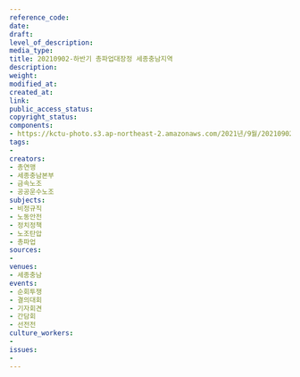 ```yaml
---
reference_code: 
date: 
draft: 
level_of_description: 
media_type: 
title: 20210902-하반기 총파업대장정 세종충남지역
description: 
weight: 
modified_at: 
created_at: 
link: 
public_access_status: 
copyright_status: 
components:
- https://kctu-photo.s3.ap-northeast-2.amazonaws.com/2021년/9월/20210902-하반기+총파업대장정+세종충남지역/404016_61073_2430.jpg
tags:
- 
creators:
- 총연맹
- 세종충남본부
- 금속노조
- 공공운수노조
subjects:
- 비정규직
- 노동안전
- 정치정책
- 노조탄압
- 총파업
sources:
- 
venues:
- 세종충남
events:
- 순회투쟁
- 결의대회
- 기자회견
- 간담회
- 선전전
culture_workers:
- 
issues:
- 
---
```

